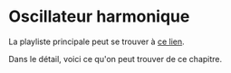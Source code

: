 # Oscillateur harmonique

La playliste principale peut se trouver à [ce lien](https://youtube.com/playlist?list=PLEABsk5Xlyk7bLoHb0aPJQ5MGWVMe6GiU).

Dans le détail, voici ce qu'on peut trouver de ce chapitre.

